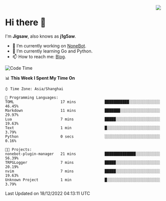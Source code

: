 <a href="#">
  <img align="right" src="https://github-readme-stats.vercel.app/api?username=j1g5awi&count_private=true&show_icons=true&title_color=80070B&text_color=B3B3B3&bg_color=212121&icon_color=80070B" />
</a>

# Hi there 👋

I'm **Jigsaw**, also knows as **j1g5aw**.

- 🔭 I’m currently working on [NoneBot](https://github.com/nonebot).
- 🌱 I’m currently learning Go and Python.
- 📫 How to reach me: [Blog](https://blog.maddestroyer.xyz/).

<!--START_SECTION:waka-->
![Code Time](http://img.shields.io/badge/Code%20Time-897%20hrs%2058%20mins-blue)

📊 **This Week I Spent My Time On** 

```text
⌚︎ Time Zone: Asia/Shanghai

💬 Programming Languages: 
TOML                     17 mins             ███████████░░░░░░░░░░░░░░   46.45% 
Markdown                 11 mins             ███████░░░░░░░░░░░░░░░░░░   29.97% 
Lua                      7 mins              █████░░░░░░░░░░░░░░░░░░░░   19.63% 
Text                     1 min               █░░░░░░░░░░░░░░░░░░░░░░░░   3.79% 
Python                   0 secs              ░░░░░░░░░░░░░░░░░░░░░░░░░   0.16%

🐱‍💻 Projects: 
nonebot-plugin-manager   21 mins             ██████████████░░░░░░░░░░░   56.39% 
TRPGLogger               7 mins              █████░░░░░░░░░░░░░░░░░░░░   20.19% 
nvim                     7 mins              █████░░░░░░░░░░░░░░░░░░░░   19.63% 
Unknown Project          1 min               █░░░░░░░░░░░░░░░░░░░░░░░░   3.79%

```


 Last Updated on 18/12/2022 04:13:11 UTC
<!--END_SECTION:waka-->
